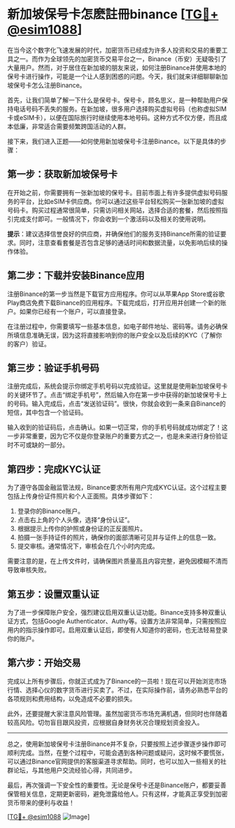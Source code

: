 # 新加坡保号卡怎麽註冊binance [[TG💪+ @esim1088](https://t.me/s/esim1088)]

在当今这个数字化飞速发展的时代，加密货币已经成为许多人投资和交易的重要工具之一。而作为全球领先的加密货币交易平台之一，Binance（币安）无疑吸引了大量用户。然而，对于居住在新加坡的朋友来说，如何注册Binance并使用本地的保号卡进行操作，可能是一个让人感到困惑的问题。今天，我们就来详细聊聊新加坡保号卡怎么注册Binance。

首先，让我们简单了解一下什么是保号卡。保号卡，顾名思义，是一种帮助用户保持电话号码不丢失的服务。在新加坡，很多用户选择购买虚拟号码（也称虚拟SIM卡或eSIM卡），以便在国际旅行时继续使用本地号码。这种方式不仅方便，而且成本低廉，非常适合需要频繁跨国活动的人群。

接下来，我们进入正题——如何使用新加坡保号卡注册Binance。以下是具体的步骤：

## 第一步：获取新加坡保号卡

在开始之前，你需要拥有一张新加坡的保号卡。目前市面上有许多提供虚拟号码服务的平台，比如eSIM卡供应商。你可以通过这些平台轻松购买一张新加坡的虚拟号码卡。购买过程通常很简单，只需访问相关网站，选择合适的套餐，然后按照指引完成支付即可。一般情况下，你会收到一个激活码以及相关的使用说明。

**提示**：建议选择信誉良好的供应商，并确保他们的服务支持Binance所需的验证要求。同时，注意查看套餐是否包含足够的通话时间和数据流量，以免影响后续的操作体验。

## 第二步：下载并安装Binance应用

注册Binance的第一步当然是下载官方应用程序。你可以从苹果App Store或谷歌Play商店免费下载Binance的应用程序。下载完成后，打开应用并创建一个新的账户。如果你已经有一个账户，可以直接登录。

在注册过程中，你需要填写一些基本信息，如电子邮件地址、密码等。请务必确保所填信息准确无误，因为这将直接影响到你的账户安全以及后续的KYC（了解你的客户）验证。

## 第三步：验证手机号码

注册完成后，系统会提示你绑定手机号码以完成验证。这里就是使用新加坡保号卡的关键环节了。点击“绑定手机号”，然后输入你在第一步中获得的新加坡保号卡上的号码。输入完成后，点击“发送验证码”。很快，你就会收到一条来自Binance的短信，其中包含一个验证码。

输入收到的验证码后，点击确认。如果一切正常，你的手机号码就成功绑定了！这一步非常重要，因为它不仅是你登录账户的重要方式之一，也是未来进行身份验证时不可或缺的一部分。

## 第四步：完成KYC认证

为了遵守各国金融监管法规，Binance要求所有用户完成KYC认证。这个过程主要包括上传身份证件照片和个人正面照。具体步骤如下：

1. 登录你的Binance账户。
2. 点击右上角的个人头像，选择“身份认证”。
3. 根据提示上传你的护照或身份证的正反面照片。
4. 拍摄一张手持证件的照片，确保你的面部清晰可见并与证件上的信息一致。
5. 提交审核。通常情况下，审核会在几个小时内完成。

需要注意的是，在上传文件时，请确保图片质量高且内容完整，避免因模糊不清而导致审核失败。

## 第五步：设置双重认证

为了进一步保障账户安全，强烈建议启用双重认证功能。Binance支持多种双重认证方式，包括Google Authenticator、Authy等。设置方法非常简单，只需按照应用内的指示操作即可。启用双重认证后，即使有人知道你的密码，也无法轻易登录你的账户。

## 第六步：开始交易

完成以上所有步骤后，你就正式成为了Binance的一员啦！现在可以开始浏览市场行情、选择心仪的数字货币进行买卖了。不过，在实际操作前，请务必熟悉平台的各项规则和费用结构，以免造成不必要的损失。

此外，还要提醒大家注意风险管理。虽然加密货币市场充满机遇，但同时也伴随着较高风险。切勿盲目跟风投资，应根据自身财务状况合理规划资金投入。

---

总之，使用新加坡保号卡注册Binance并不复杂，只要按照上述步骤逐步操作即可顺利完成。当然，在整个过程中，可能会遇到各种问题或疑问，这时候不要慌张，可以通过Binance官网提供的客服渠道寻求帮助。同时，也可以加入一些相关的社群论坛，与其他用户交流经验心得，共同进步。

最后，再次强调一下安全性的重要性。无论是保号卡还是Binance账户，都要妥善保管相关信息，定期更新密码，避免泄露给他人。只有这样，才能真正享受到加密货币带来的便利与收益！

[[TG💪+ @esim1088](https://t.me/s/esim1088) ![Image](https://i.postimg.cc/4NQfJmqS/Snipaste-2025-05-13-00-14-12.png)]